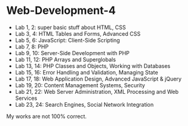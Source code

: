 # Web-Development-4
- Lab 1, 2: super basic stuff about HTML, CSS 
- Lab 3, 4: HTML Tables and Forms, Advanced CSS
- Lab 5, 6: JavaScript: Client-Side Scripting
- Lab 7, 8: PHP
- Lab 9, 10: Server-Side Development with PHP
- Lab 11, 12: PHP Arrays and Superglobals
- Lab 13, 14: PHP Classes and Objects, Working with Databases
- Lab 15, 16: Error Handling and Validation, Managing State
- Lab 17, 18: Web Application Design, Advanced JavaScript & jQuery
- Lab 19, 20: Content Management Systems, Security
- Lab 21, 22: Web Server Administration, XML Processing and Web Services
- Lab 23, 24: Search Engines, Social Network Integration

My works are not 100% correct.
